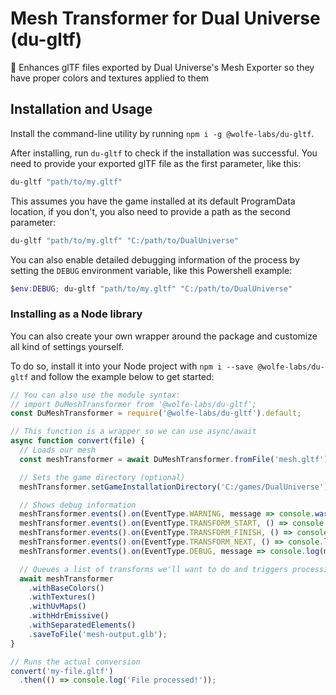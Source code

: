 # Mesh Transformer for Dual Universe (du-gltf)
🎨 Enhances glTF files exported by Dual Universe's Mesh Exporter so they have proper colors and textures applied to them

## Installation and Usage

Install the command-line utility by running `npm i -g @wolfe-labs/du-gltf`.

After installing, run `du-gltf` to check if the installation was successful. You need to provide your exported glTF file as the first parameter, like this:

```sh
du-gltf "path/to/my.gltf"
```

This assumes you have the game installed at its default ProgramData location, if you don't, you also need to provide a path as the second parameter:

```sh
du-gltf "path/to/my.gltf" "C:/path/to/DualUniverse"
```

You can also enable detailed debugging information of the process by setting the `DEBUG` environment variable, like this Powershell example:

```ps1
$env:DEBUG; du-gltf "path/to/my.gltf" "C:/path/to/DualUniverse"
```

### Installing as a Node library

You can also create your own wrapper around the package and customize all kind of settings yourself.

To do so, install it into your Node project with `npm i --save @wolfe-labs/du-gltf` and follow the example below to get started:

```js
// You can also use the module syntax:
// import DuMeshTransformer from '@wolfe-labs/du-gltf';
const DuMeshTransformer = require('@wolfe-labs/du-gltf').default;

// This function is a wrapper so we can use async/await
async function convert(file) {
  // Loads our mesh
  const meshTransformer = await DuMeshTransformer.fromFile('mesh.gltf');

  // Sets the game directory (optional)
  meshTransformer.setGameInstallationDirectory('C:/games/DualUniverse');

  // Shows debug information
  meshTransformer.events().on(EventType.WARNING, message => console.warn('WARNING:', message));
  meshTransformer.events().on(EventType.TRANSFORM_START, () => console.log('Model processing started!'));
  meshTransformer.events().on(EventType.TRANSFORM_FINISH, () => console.log('Model processing finished!'));
  meshTransformer.events().on(EventType.TRANSFORM_NEXT, () => console.log(''));
  meshTransformer.events().on(EventType.DEBUG, message => console.log(message));

  // Queues a list of transforms we'll want to do and triggers processing (upon saving)
  await meshTransformer
    .withBaseColors()
    .withTextures()
    .withUvMaps()
    .withHdrEmissive()
    .withSeparatedElements()
    .saveToFile('mesh-output.glb');
}

// Runs the actual conversion
convert('my-file.gltf')
  .then(() => console.log('File processed!'));
```